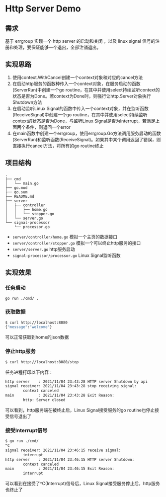 # Http Server Demo

## 需求
基于 errgroup 实现一个 http server 的启动和关闭 ，以及 linux signal 信号的注册和处理，要保证能够一个退出，全部注销退出。

## 实现思路
1. 使用context.WithCancel创建一个context对象和对应的cancel方法
2. 在启动http服务的函数种传入一个context对象，在服务启动的函数(ServerRun)中创建一个go routine，在其中并使用select持续监听context的状态是否为Done。若context为Done时，则强行让http.Server对象执行Shutdown方法
3. 在启动监听Linux Signal的函数中传入一个context对象，并在监听函数(ReceiveSignal)中创建一个go routine，在其中并使用select持续监听context的状态是否为Done，与监听Linux Signal是否为Interrupt，若满足上面两个条件，则返回一个error
4. 在main函数中创建一个errgroup，使用errgroup.Go方法调用服务启动的函数(ServerRun)和监听函数(ReceiveSignal)。如果其中某个调用返回了错误，则直接执行cancel方法，将所有的go routine终止


## 项目结构
```
.
├── cmd
│   └── main.go 
├── go.mod
├── go.sum
├── README.md
├── server
│   ├── controller
│   │   ├── home.go   
│   │   └── stopper.go
│   └── server.go
└── signal-processor
    └── processor.go
```
* `server/controller/home.go`
  模拟一个主页的数据接口
* `server/controller/stopper.go`
  模拟一个可以终止http服务的接口
* `server/server.go`
  http服务启动
* `signal-processor/processor.go`
  Linux Signal监听函数

## 实现效果

### 任务启动
`go run ./cmd/ .`

### 获取数据
```bash
$ curl http://localhost:8080
{"message":"welcome"}
```
可以正常获取到home的json数据

### 停止http服务
```bash
$ curl http://localhost:8080/stop
```

任务进程打印以下内容：
```bash
http server    : 2021/11/04 23:43:28 HTTP server Shutdown by api
signal receiver: 2021/11/04 23:43:28 stop receiving signal: 
        context canceled
main           : 2021/11/04 23:43:28 Exit Reason: 
        http: Server closed
```
可以看到，http服务端在被终止后，Linux Signal接受服务的go routine也停止接受信号退出了

### 接受Interrupt信号
```bash
$ go run ./cmd/
^C
signal receiver: 2021/11/04 23:46:15 receive signal: 
        interrupt
http server    : 2021/11/04 23:46:15 HTTP server Shutdown: 
        context canceled
main           : 2021/11/04 23:46:15 Exit Reason: 
        interrupt
```

可以看到在接受了^C(Interrupt)信号后，Linux Signal接受服务停止后，http服务也终止了